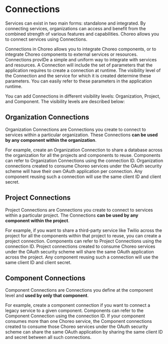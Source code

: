 # Connections

Services can exist in two main forms: standalone and integrated. By connecting services, organizations can access and benefit from the combined strength of various features and capabilities. Choreo allows you to connect services using Connections. 

Connections in Choreo allows you to integrate Choreo components, or to integrate Choreo components to external services or resources. Connections provIDe a simple and uniform way to integrate with services and resources. A Connection will include the set of parameters that the application requires to create a connection at runtime. The visibility level of the Connection and the service for which it is created determine these parameters. You can easily refer to these parameters in the application runtime.
 
You can add Connections in different visibility levels: Organization, Project, and Component. The visibility levels are described below:

## Organization Connections

Organization Connections are Connections you create to connect to services within a particular organization. These Connections **can be used by any component within the organization**.

For example, create an Organization Connection to share a database across the organization for all the projects and components to reuse. Components can refer to Organization Connections using the connection ID. 
Organization connections created to consume Choreo services under the OAuth security scheme will have their own OAuth application per connection. Any component reusing such a connection will use the same client ID and client secret.

## Project Connections

Project Connections are Connections you create to connect to services within a particular project. The Connections **can be used by any component within the project**. 

For example, if you want to share a third-party service like Twilio across the project for all the components within that project to reuse, you can create a project connection. Components can refer to Project Connections using the connection ID. 
Project connections created to consume Choreo services under the OAuth security scheme will share the same OAuth application across the project. Any component reusing such a connection will use the same client ID and client secret.

## Component Connections

Component Connections are Connections you define at the component level and **used by only that component**. 

For example, create a component connection if you want to connect a legacy service to a given component. Components can refer to the Component Connection using the connection ID. 
If your component consumes more than one Choreo service, the Component connections created to consume those Choreo services under the OAuth security scheme can share the same OAuth application by sharing the same client ID and secret between all such connections.
